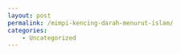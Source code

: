 ```yaml
---
layout: post
permalink: /mimpi-kencing-darah-menurut-islam/
categories:
    - Uncategorized
---
```


